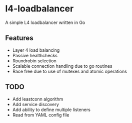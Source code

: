 # l4-loadbalancer
 A simple L4 loadbalancer written in Go

 ## Features

 - Layer 4 load balancing
 - Passive healthchecks
 - Roundrobin selection
 - Scalable connection handling due to go routines
 - Race free due to use of mutexes and atomic operations

## TODO

- Add leastconn algorithm
- Add service discovery
- Add ability to define multiple listeners
- Read from YAML config file

